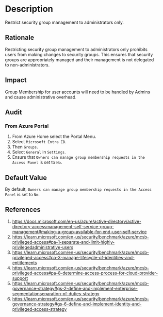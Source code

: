 # Description

Restrict security group management to administrators only.

## Rationale

Restricting security group management to administrators only prohibits users from making changes to security groups. This ensures that security groups are appropriately managed and their management is not delegated to non-administrators.

## Impact

Group Membership for user accounts will need to be handled by Admins and cause administrative overhead.

## Audit

### From Azure Portal

1. From Azure Home select the Portal Menu.
2. Select `Microsoft Entra ID`.
3. Then `Groups`.
4. Select `General` in `Settings`.
5. Ensure that `Owners can manage group membership requests in the Access Panel` is set to `No`.

## Default Value

By default, `Owners can manage group membership requests in the Access Panel` is set to `No`.

## References

1. <https://docs.microsoft.com/en-us/azure/active-directory/active-directory-accessmanagement-self-service-group-management#making-a-group-available-for-end-user-self-service>
2. <https://learn.microsoft.com/en-us/security/benchmark/azure/mcsb-privileged-access#pa-1-separate-and-limit-highly-privilegedadministrative-users>
3. <https://learn.microsoft.com/en-us/security/benchmark/azure/mcsb-privileged-access#pa-3-manage-lifecycle-of-identities-and-entitlements>
4. <https://learn.microsoft.com/en-us/security/benchmark/azure/mcsb-privileged-access#pa-8-determine-access-process-for-cloud-provider-support>
5. <https://learn.microsoft.com/en-us/security/benchmark/azure/mcsb-governance-strategy#gs-2-define-and-implement-enterprise-segmentationseparation-of-duties-strategy>
6. <https://learn.microsoft.com/en-us/security/benchmark/azure/mcsb-governance-strategy#gs-6-define-and-implement-identity-and-privileged-access-strategy>
